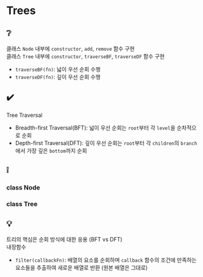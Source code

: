 # Trees

## ❔
클래스 `Node` 내부에 `constructor`, `add`, `remove` 함수 구현  
클래스 `Tree` 내부에 `constructor`, `traverseBF`, `traverseDF` 함수 구현
- `traverseBF(fn)`: 넓이 우선 순회 수행
- `traverseDF(fn)`: 깊이 우선 순회 수행

## ✔️
Tree Traversal
- Breadth-first Traversal(BFT): 넓이 우선 순회는 `root`부터 각 `level`을 순차적으로 순회
- Depth-first Traversal(DFT): 깊이 우선 순회는 `root`부터 각 `children`의 `branch`에서 가장 깊은 `bottom`까지 순회

## ❕
### class Node

### class Tree

### 

## 💡
트리의 핵심은 순회 방식에 대한 응용 (BFT vs DFT)  
내장함수
- `filter(callbackFn)`: 배열의 요소를 순회하며 `callback` 함수의 조건에 만족하는 요소들을 추출하여 새로운 배열로 반환 (원본 배열은 그대로)
